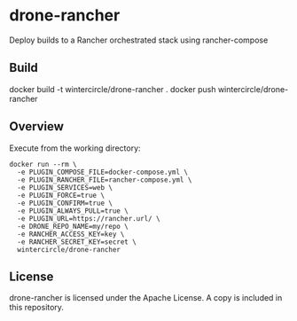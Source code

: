 drone-rancher
=============

Deploy builds to a Rancher orchestrated stack using rancher-compose

Build
-----

docker build -t wintercircle/drone-rancher .
docker push wintercircle/drone-rancher

Overview
--------

Execute from the working directory:

```
docker run --rm \
  -e PLUGIN_COMPOSE_FILE=docker-compose.yml \
  -e PLUGIN_RANCHER_FILE=rancher-compose.yml \
  -e PLUGIN_SERVICES=web \
  -e PLUGIN_FORCE=true \
  -e PLUGIN_CONFIRM=true \
  -e PLUGIN_ALWAYS_PULL=true \
  -e PLUGIN_URL=https://rancher.url/ \
  -e DRONE_REPO_NAME=my/repo \
  -e RANCHER_ACCESS_KEY=key \
  -e RANCHER_SECRET_KEY=secret \
  wintercircle/drone-rancher
```


License
-------

drone-rancher is licensed under the Apache License. A copy is included
in this repository.
